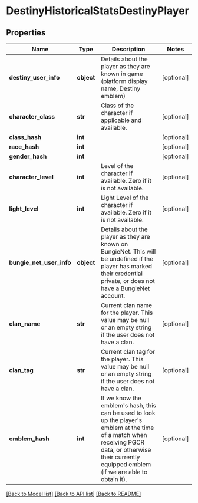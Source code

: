 # DestinyHistoricalStatsDestinyPlayer

## Properties
Name | Type | Description | Notes
------------ | ------------- | ------------- | -------------
**destiny_user_info** | **object** | Details about the player as they are known in game (platform display name, Destiny emblem) | [optional] 
**character_class** | **str** | Class of the character if applicable and available. | [optional] 
**class_hash** | **int** |  | [optional] 
**race_hash** | **int** |  | [optional] 
**gender_hash** | **int** |  | [optional] 
**character_level** | **int** | Level of the character if available. Zero if it is not available. | [optional] 
**light_level** | **int** | Light Level of the character if available. Zero if it is not available. | [optional] 
**bungie_net_user_info** | **object** | Details about the player as they are known on BungieNet. This will be undefined if the player has marked their credential private, or does not have a BungieNet account. | [optional] 
**clan_name** | **str** | Current clan name for the player. This value may be null or an empty string if the user does not have a clan. | [optional] 
**clan_tag** | **str** | Current clan tag for the player. This value may be null or an empty string if the user does not have a clan. | [optional] 
**emblem_hash** | **int** | If we know the emblem&#39;s hash, this can be used to look up the player&#39;s emblem at the time of a match when receiving PGCR data, or otherwise their currently equipped emblem (if we are able to obtain it). | [optional] 

[[Back to Model list]](../README.md#documentation-for-models) [[Back to API list]](../README.md#documentation-for-api-endpoints) [[Back to README]](../README.md)


